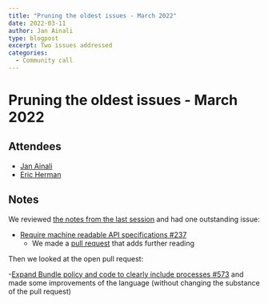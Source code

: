 ```yaml
---
title: "Pruning the oldest issues - March 2022"
date: 2022-03-11
author: Jan Ainali
type: blogpost
excerpt: Two issues addressed
categories:
  - Community call
---
```


# Pruning the oldest issues - March 2022

## Attendees

* [Jan Ainali](https://publiccode.net/who-we-are/team/jan-ainali.html)
* [Eric Herman](https://publiccode.net/who-we-are/team/eric-herman.html)

## Notes

We reviewed [the notes from the last session](https://blog.publiccode.net/community%20call/2022/01/20/pruning-the-oldest-issues.html) and had one outstanding issue:

* [Require machine readable API specifications #237](https://github.com/publiccodenet/standard/issues/237)
    * We made a [pull request](https://github.com/publiccodenet/standard/pull/583) that adds further reading

Then we looked at the open pull request:

-[Expand Bundle policy and code to clearly include processes #573](https://github.com/publiccodenet/standard/pull/573) and made some improvements of the language (without changing the substance of the pull request)
